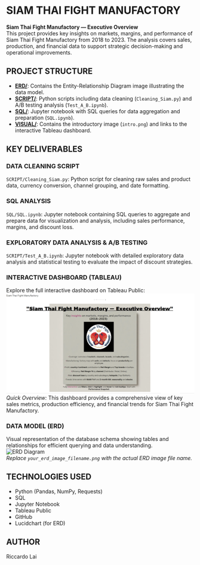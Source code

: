 # SIAM THAI FIGHT MANUFACTORY  
**Siam Thai Fight Manufactory — Executive Overview**  
This project provides key insights on markets, margins, and performance of Siam Thai Fight Manufactory from 2018 to 2023. The analysis covers sales, production, and financial data to support strategic decision-making and operational improvements.

## PROJECT STRUCTURE  
- **[ERD/](ERD/)**: Contains the Entity-Relationship Diagram image illustrating the data model.  
- **[SCRIPT/](SCRIPT/)**: Python scripts including data cleaning (`Cleaning_Siam.py`) and A/B testing analysis (`Test_A_B.ipynb`).  
- **[SQL/](SQL/)**: Jupyter notebook with SQL queries for data aggregation and preparation (`SQL.ipynb`).  
- **[VISUAL/](VISUAL/)**: Contains the introductory image (`intro.png`) and links to the interactive Tableau dashboard.

## KEY DELIVERABLES  

### DATA CLEANING SCRIPT  
`SCRIPT/Cleaning_Siam.py`: Python script for cleaning raw sales and product data, currency conversion, channel grouping, and date formatting.

### SQL ANALYSIS  
`SQL/SQL.ipynb`: Jupyter notebook containing SQL queries to aggregate and prepare data for visualization and analysis, including sales performance, margins, and discount loss.

### EXPLORATORY DATA ANALYSIS & A/B TESTING  
`SCRIPT/Test_A_B.ipynb`: Jupyter notebook with detailed exploratory data analysis and statistical testing to evaluate the impact of discount strategies.

### INTERACTIVE DASHBOARD (TABLEAU)  
Explore the full interactive dashboard on Tableau Public:  
[![Tableau Dashboard](VISUAL/intro.png)](https://public.tableau.com/app/profile/riccardo.lai/viz/SiamThai-FightManufactory/SiamThaiFightManufactory)  
*Quick Overview:* This dashboard provides a comprehensive view of key sales metrics, production efficiency, and financial trends for Siam Thai Fight Manufactory.

### DATA MODEL (ERD)  
Visual representation of the database schema showing tables and relationships for efficient querying and data understanding.  
![ERD Diagram](ERD/your_erd_image_filename.png)  
*Replace `your_erd_image_filename.png` with the actual ERD image file name.*

## TECHNOLOGIES USED  
- Python (Pandas, NumPy, Requests)  
- SQL  
- Jupyter Notebook  
- Tableau Public  
- GitHub  
- Lucidchart (for ERD)

## AUTHOR  
Riccardo Lai
